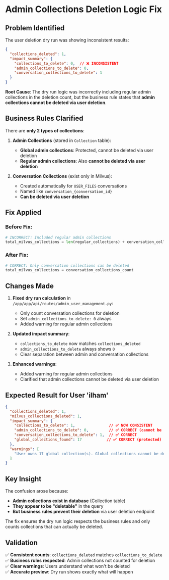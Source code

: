 # Admin Collections Deletion Logic Fix

## Problem Identified

The user deletion dry run was showing inconsistent results:

```json
{
  "collections_deleted": 1,
  "impact_summary": {
    "collections_to_delete": 0,  // ❌ INCONSISTENT
    "admin_collections_to_delete": 0,
    "conversation_collections_to_delete": 1
  }
}
```

**Root Cause**: The dry run logic was incorrectly including regular admin collections in the deletion count, but the business rule states that **admin collections cannot be deleted via user deletion**.

## Business Rules Clarified

There are **only 2 types of collections**:

1. **Admin Collections** (stored in `Collection` table):
   - **Global admin collections**: Protected, cannot be deleted via user deletion
   - **Regular admin collections**: Also **cannot be deleted via user deletion**
   
2. **Conversation Collections** (exist only in Milvus):
   - Created automatically for `USER_FILES` conversations
   - Named like `conversation_{conversation_id}`
   - **Can be deleted via user deletion**

## Fix Applied

### Before Fix:
```python
# INCORRECT: Included regular admin collections
total_milvus_collections = len(regular_collections) + conversation_collections_count
```

### After Fix:
```python
# CORRECT: Only conversation collections can be deleted
total_milvus_collections = conversation_collections_count
```

## Changes Made

1. **Fixed dry run calculation** in `/app/app/api/routes/admin_user_management.py`:
   - Only count conversation collections for deletion
   - Set `admin_collections_to_delete: 0` always
   - Added warning for regular admin collections

2. **Updated impact summary**:
   - `collections_to_delete` now matches `collections_deleted`
   - `admin_collections_to_delete` always shows `0`
   - Clear separation between admin and conversation collections

3. **Enhanced warnings**:
   - Added warning for regular admin collections
   - Clarified that admin collections cannot be deleted via user deletion

## Expected Result for User 'ilham'

```json
{
  "collections_deleted": 1,
  "milvus_collections_deleted": 1,
  "impact_summary": {
    "collections_to_delete": 1,               // ✅ NOW CONSISTENT
    "admin_collections_to_delete": 0,         // ✅ CORRECT (cannot be deleted)
    "conversation_collections_to_delete": 1,  // ✅ CORRECT
    "global_collections_found": 17           // ✅ CORRECT (protected)
  },
  "warnings": [
    "User owns 17 global collection(s). Global collections cannot be deleted via user deletion - only conversations using them will be unlinked."
  ]
}
```

## Key Insight

The confusion arose because:
- **Admin collections exist in database** (Collection table)
- **They appear to be "deletable"** in the query
- **But business rules prevent their deletion** via user deletion endpoint

The fix ensures the dry run logic respects the business rules and only counts collections that can actually be deleted.

## Validation

✅ **Consistent counts**: `collections_deleted` matches `collections_to_delete`  
✅ **Business rules respected**: Admin collections not counted for deletion  
✅ **Clear warnings**: Users understand what won't be deleted  
✅ **Accurate preview**: Dry run shows exactly what will happen
